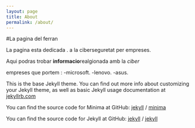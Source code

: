 ```yaml
---
layout: page
title: About
permalink: /about/
---
```

#La pagina del ferran

La pagina esta dedicada .
a la ciberseguretat per empreses.

Aqui podras trobar **informacio**realgionada amb la *ciber*

empreses que portem :
-microsoft.
-lenovo.
-asus.

This is the base Jekyll theme. You can find out more info about customizing your Jekyll theme, as well as basic Jekyll usage documentation at [jekyllrb.com](https://jekyllrb.com/)

You can find the source code for Minima at GitHub:
[jekyll][jekyll-organization] /
[minima](https://github.com/jekyll/minima)

You can find the source code for Jekyll at GitHub:
[jekyll][jekyll-organization] /
[jekyll](https://github.com/jekyll/jekyll)


[jekyll-organization]: https://github.com/jekyll
